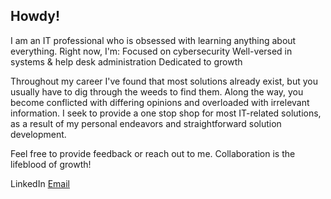 ## Howdy!

I am an IT professional who is obsessed with learning anything about everything. Right now, I'm:
Focused on cybersecurity
Well-versed in systems & help desk administration 
Dedicated to growth

Throughout my career I've found that most solutions already exist, but you usually have to dig through the weeds to find them. Along the way, you become conflicted with differing opinions and overloaded with irrelevant information. I seek to provide a one stop shop for most IT-related solutions, as a result of my personal endeavors and straightforward solution development.

Feel free to provide feedback or reach out to me. Collaboration is the lifeblood of growth!

<a html="https://www.linkedin.com/in/suraj-ganguly/">LinkedIn</a>
<a href="mailto:suraj@shaman-networks.net">Email</a>
<!--
**dub0ught/dub0ught** is a ✨ _special_ ✨ repository because its `README.md` (this file) appears on your GitHub profile.

Here are some ideas to get you started:

- 🔭 I’m currently working on ...
- 🌱 I’m currently learning ...
- 👯 I’m looking to collaborate on ...
- 🤔 I’m looking for help with ...
- 💬 Ask me about ...
- 📫 How to reach me: ...
- 😄 Pronouns: ...
- ⚡ Fun fact: ...
-->
